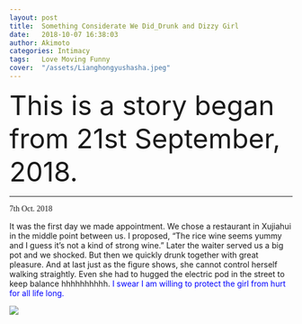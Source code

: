 ```yaml
---
layout: post
title:  Something Considerate We Did_Drunk and Dizzy Girl
date:   2018-10-07 16:38:03
author: Akimoto
categories: Intimacy
tags:	Love Moving Funny
cover:  "/assets/Lianghongyushasha.jpeg"
---
```


<font size="40"><font size="segoe script">This is a story began from 21st September, 2018.</font></font>


------

<font face="segoe script">7th Oct. 2018</font>

It was the first day we made appointment. We chose a restaurant in Xujiahui in the middle point between us. I proposed, “The rice wine seems yummy and I guess it’s not a kind of strong wine.” Later the waiter served us a big pot and we shocked. But then we quickly drunk together with great pleasure. And at last just as the figure shows, she cannot control herself walking straightly. Even she had to hugged the electric pod in the street to keep balance hhhhhhhhhh. <font color="blue"><font size="segoe script">I swear I am willing to protect the girl from hurt for all life long.</font></font>


<img src="{{ site.baseurl }}/assets/intimacy/webwxgetmsgimg (2).jpg">









<div class="cm-article" data-key="AkimotoYuduki.id"></div>

<link rel="stylesheet" href="//comment.moe/dest/static/css/plus.css">

<script src="//comment.moe/dest/static/js/build.js" charset="UTF-8"></script>

